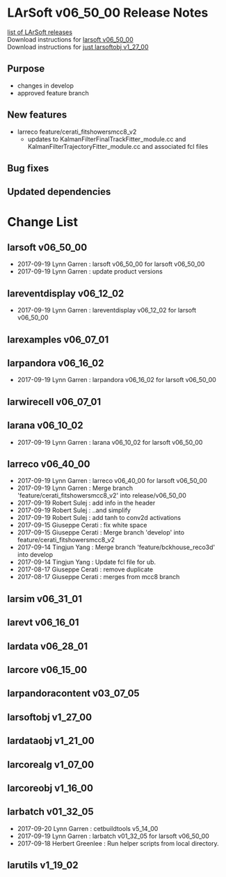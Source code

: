 # LArSoft v06_50_00 Release Notes



[list of LArSoft releases](LArSoft_release_list)  
Download instructions for [larsoft v06_50_00](http://scisoft.fnal.gov/scisoft/bundles/larsoft/v06_50_00/larsoft-v06_50_00.html)  
Download instructions for [just larsoftobj v1_27_00](http://scisoft.fnal.gov/scisoft/bundles/larsoftobj/v1_27_00/larsoftobj-v1_27_00.html)

## Purpose

-   changes in develop
-   approved feature branch

## New features

-   larreco feature/cerati_fitshowersmcc8_v2
    -   updates to KalmanFilterFinalTrackFitter_module.cc and KalmanFilterTrajectoryFitter_module.cc and associated fcl files

## Bug fixes

## Updated dependencies

# Change List

## larsoft v06_50_00

-   2017-09-19 Lynn Garren : larsoft v06_50_00 for larsoft v06_50_00
-   2017-09-19 Lynn Garren : update product versions

## lareventdisplay v06_12_02

-   2017-09-19 Lynn Garren : lareventdisplay v06_12_02 for larsoft v06_50_00

## larexamples v06_07_01

## larpandora v06_16_02

-   2017-09-19 Lynn Garren : larpandora v06_16_02 for larsoft v06_50_00

## larwirecell v06_07_01

## larana v06_10_02

-   2017-09-19 Lynn Garren : larana v06_10_02 for larsoft v06_50_00

## larreco v06_40_00

-   2017-09-19 Lynn Garren : larreco v06_40_00 for larsoft v06_50_00
-   2017-09-19 Lynn Garren : Merge branch 'feature/cerati_fitshowersmcc8_v2' into release/v06_50_00
-   2017-09-19 Robert Sulej : add info in the header
-   2017-09-19 Robert Sulej : ..and simplify
-   2017-09-19 Robert Sulej : add tanh to conv2d activations
-   2017-09-15 Giuseppe Cerati : fix white space
-   2017-09-15 Giuseppe Cerati : Merge branch 'develop' into feature/cerati_fitshowersmcc8_v2
-   2017-09-14 Tingjun Yang : Merge branch 'feature/bckhouse_reco3d' into develop
-   2017-09-14 Tingjun Yang : Update fcl file for ub.
-   2017-08-17 Giuseppe Cerati : remove duplicate
-   2017-08-17 Giuseppe Cerati : merges from mcc8 branch

## larsim v06_31_01

## larevt v06_16_01

## lardata v06_28_01

## larcore v06_15_00

## larpandoracontent v03_07_05

## larsoftobj v1_27_00

## lardataobj v1_21_00

## larcorealg v1_07_00

## larcoreobj v1_16_00

## larbatch v01_32_05

-   2017-09-20 Lynn Garren : cetbuildtools v5_14_00
-   2017-09-19 Lynn Garren : larbatch v01_32_05 for larsoft v06_50_00
-   2017-09-18 Herbert Greenlee : Run helper scripts from local directory.

## larutils v1_19_02
